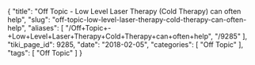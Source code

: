 {
    "title": "Off Topic - Low Level Laser Therapy (Cold Therapy) can often help",
    "slug": "off-topic-low-level-laser-therapy-cold-therapy-can-often-help",
    "aliases": [
        "/Off+Topic+-+Low+Level+Laser+Therapy+Cold+Therapy+can+often+help",
        "/9285"
    ],
    "tiki_page_id": 9285,
    "date": "2018-02-05",
    "categories": [
        "Off Topic"
    ],
    "tags": [
        "Off Topic"
    ]
}